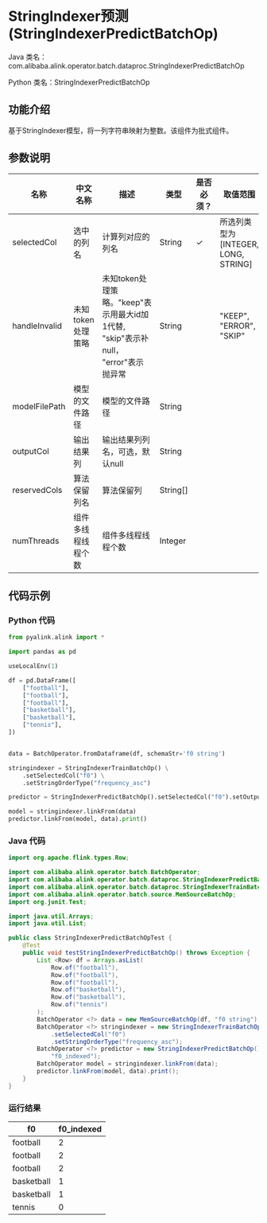 # StringIndexer预测 (StringIndexerPredictBatchOp)
Java 类名：com.alibaba.alink.operator.batch.dataproc.StringIndexerPredictBatchOp

Python 类名：StringIndexerPredictBatchOp


## 功能介绍
基于StringIndexer模型，将一列字符串映射为整数。该组件为批式组件。

## 参数说明

| 名称 | 中文名称 | 描述 | 类型 | 是否必须？ | 取值范围 | 默认值 |
| --- | --- | --- | --- | --- | --- | --- |
| selectedCol | 选中的列名 | 计算列对应的列名 | String | ✓ | 所选列类型为 [INTEGER, LONG, STRING] |  |
| handleInvalid | 未知token处理策略 | 未知token处理策略。"keep"表示用最大id加1代替, "skip"表示补null， "error"表示抛异常 | String |  | "KEEP", "ERROR", "SKIP" | "KEEP" |
| modelFilePath | 模型的文件路径 | 模型的文件路径 | String |  |  | null |
| outputCol | 输出结果列 | 输出结果列列名，可选，默认null | String |  |  | null |
| reservedCols | 算法保留列名 | 算法保留列 | String[] |  |  | null |
| numThreads | 组件多线程线程个数 | 组件多线程线程个数 | Integer |  |  | 1 |



## 代码示例
### Python 代码
```python
from pyalink.alink import *

import pandas as pd

useLocalEnv(1)

df = pd.DataFrame([
    ["football"],
    ["football"],
    ["football"],
    ["basketball"],
    ["basketball"],
    ["tennis"],
])


data = BatchOperator.fromDataframe(df, schemaStr='f0 string')

stringindexer = StringIndexerTrainBatchOp() \
    .setSelectedCol("f0") \
    .setStringOrderType("frequency_asc")

predictor = StringIndexerPredictBatchOp().setSelectedCol("f0").setOutputCol("f0_indexed")

model = stringindexer.linkFrom(data)
predictor.linkFrom(model, data).print()
```
### Java 代码
```java
import org.apache.flink.types.Row;

import com.alibaba.alink.operator.batch.BatchOperator;
import com.alibaba.alink.operator.batch.dataproc.StringIndexerPredictBatchOp;
import com.alibaba.alink.operator.batch.dataproc.StringIndexerTrainBatchOp;
import com.alibaba.alink.operator.batch.source.MemSourceBatchOp;
import org.junit.Test;

import java.util.Arrays;
import java.util.List;

public class StringIndexerPredictBatchOpTest {
	@Test
	public void testStringIndexerPredictBatchOp() throws Exception {
		List <Row> df = Arrays.asList(
			Row.of("football"),
			Row.of("football"),
			Row.of("football"),
			Row.of("basketball"),
			Row.of("basketball"),
			Row.of("tennis")
		);
		BatchOperator <?> data = new MemSourceBatchOp(df, "f0 string");
		BatchOperator <?> stringindexer = new StringIndexerTrainBatchOp()
			.setSelectedCol("f0")
			.setStringOrderType("frequency_asc");
		BatchOperator <?> predictor = new StringIndexerPredictBatchOp().setSelectedCol("f0").setOutputCol(
			"f0_indexed");
		BatchOperator model = stringindexer.linkFrom(data);
		predictor.linkFrom(model, data).print();
	}
}
```

### 运行结果


f0|f0_indexed
---|----------
football|2
football|2
football|2
basketball|1
basketball|1
tennis|0

